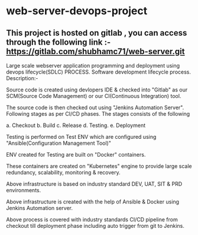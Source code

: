 # web-server-devops-project
## This project is hosted on gitlab , you can access through the following link :- https://gitlab.com/shubhamc71/web-server.git
 Large scale webserver application programming and deployment using devops lifecycle(SDLC) PROCESS.
Software development lifecycle process.
Description:-


Source code is created using devlopers IDE & checked into "Gitlab" as our SCM(Source Code Management) or our CI(Continuous Integration) tool.


The source code is then checked out using "Jenkins Automation Server". Following stages as per CI/CD phases. The stages consists of the following


a. Checkout
b. Build
c. Release
d. Testing.
e. Deployment


Testing is performed on Test ENV which are configured using "Ansible(Configuration Management Tool)"


ENV created for Testing are built on "Docker" containers.


These containers are created on "Kubernetes" engine to provide large scale redundancy, scalability, monitoring & recovery.


Above infrastructure is based on industry standard DEV, UAT, SIT & PRD environments.


Above infrastructure is created with the help of Ansible & Docker using Jenkins Automation server.


Above process is covered with industry standards CI/CD pipeline from checkout till deployment phase including auto trigger from git to Jenkins.


